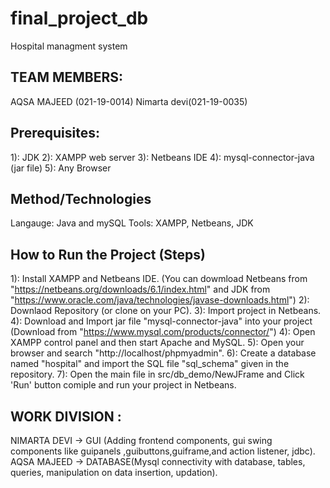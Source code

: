 # final_project_db
Hospital managment system

## TEAM MEMBERS:
AQSA MAJEED (021-19-0014)
Nimarta devi(021-19-0035)


## Prerequisites: 
1): JDK 
2): XAMPP web server
3): Netbeans IDE 
4): mysql-connector-java (jar file)
5): Any Browser

## Method/Technologies
Langauge: Java and mySQL
Tools: XAMPP, Netbeans, JDK

## How to Run the Project (Steps)
1): Install XAMPP and Netbeans IDE. (You can dowmload Netbeans from "https://netbeans.org/downloads/6.1/index.html"  and JDK from "https://www.oracle.com/java/technologies/javase-downloads.html")
2): Downlaod Repository (or clone on your PC).
3): Import project in Netbeans.
4): Download and Import jar file "mysql-connector-java" into your project (Download from "https://www.mysql.com/products/connector/")
4): Open XAMPP control panel and then start Apache and MySQL. 
5): Open your browser and search "http://localhost/phpmyadmin".
6): Create a database named "hospital" and import the SQL file "sql_schema" given in the repository. 
7): Open the main file in src/db_demo/NewJFrame and Click 'Run' button comiple and run your project in Netbeans.

## WORK DIVISION :
NIMARTA DEVI -> GUI (Adding frontend components, gui swing components like guipanels ,guibuttons,guiframe,and action listener, jdbc).
AQSA MAJEED  -> DATABASE(Mysql connectivity with database, tables, queries, manipulation on data insertion, updation).
